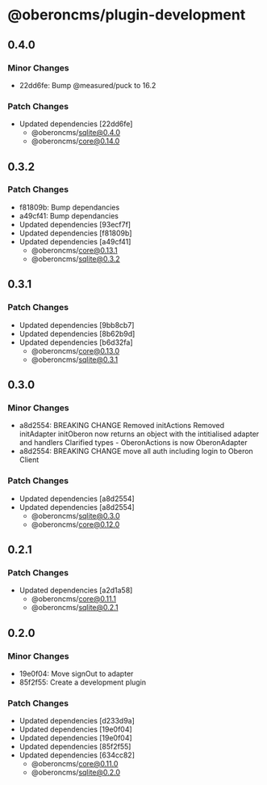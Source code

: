 # @oberoncms/plugin-development

## 0.4.0

### Minor Changes

- 22dd6fe: Bump @measured/puck to 16.2

### Patch Changes

- Updated dependencies [22dd6fe]
  - @oberoncms/sqlite@0.4.0
  - @oberoncms/core@0.14.0

## 0.3.2

### Patch Changes

- f81809b: Bump dependancies
- a49cf41: Bump dependancies
- Updated dependencies [93ecf7f]
- Updated dependencies [f81809b]
- Updated dependencies [a49cf41]
  - @oberoncms/core@0.13.1
  - @oberoncms/sqlite@0.3.2

## 0.3.1

### Patch Changes

- Updated dependencies [9bb8cb7]
- Updated dependencies [8b62b9d]
- Updated dependencies [b6d32fa]
  - @oberoncms/core@0.13.0
  - @oberoncms/sqlite@0.3.1

## 0.3.0

### Minor Changes

- a8d2554: BREAKING CHANGE Removed initActions Removed initAdapter initOberon
  now returns an object with the intitialised adapter and handlers Clarified
  types - OberonActions is now OberonAdapter
- a8d2554: BREAKING CHANGE move all auth including login to Oberon Client

### Patch Changes

- Updated dependencies [a8d2554]
- Updated dependencies [a8d2554]
  - @oberoncms/sqlite@0.3.0
  - @oberoncms/core@0.12.0

## 0.2.1

### Patch Changes

- Updated dependencies [a2d1a58]
  - @oberoncms/core@0.11.1
  - @oberoncms/sqlite@0.2.1

## 0.2.0

### Minor Changes

- 19e0f04: Move signOut to adapter
- 85f2f55: Create a development plugin

### Patch Changes

- Updated dependencies [d233d9a]
- Updated dependencies [19e0f04]
- Updated dependencies [19e0f04]
- Updated dependencies [85f2f55]
- Updated dependencies [634cc82]
  - @oberoncms/core@0.11.0
  - @oberoncms/sqlite@0.2.0
